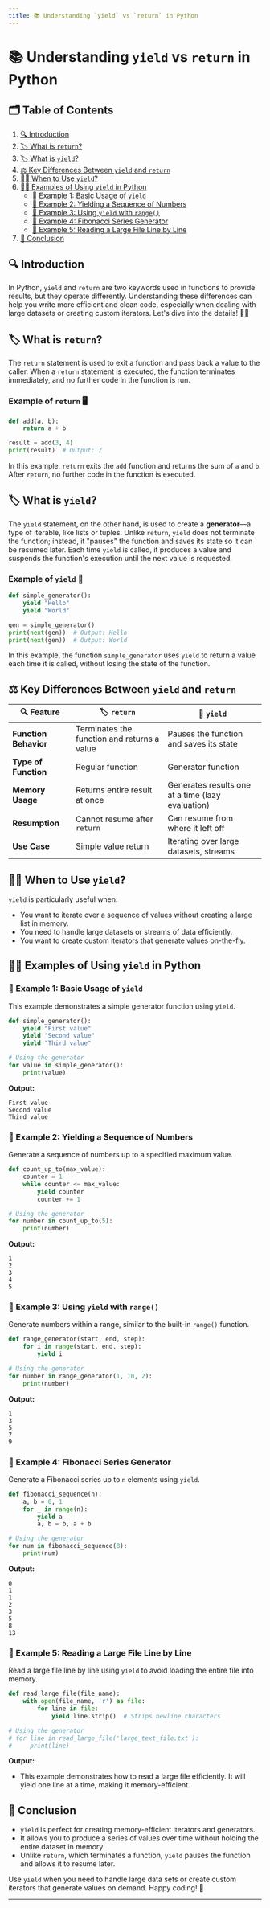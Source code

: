 ```yaml
---
title: 📚 Understanding `yield` vs `return` in Python
---
```


# 📚 Understanding `yield` vs `return` in Python

## 🗂️ Table of Contents

1. [🔍 Introduction](#-introduction)
2. [🏷️ What is `return`?](#-what-is-return)
3. [🏷️ What is `yield`?](#-what-is-yield)
4. [⚖️ Key Differences Between `yield` and `return`](#-key-differences-between-yield-and-return)
5. [🕵️‍♂️ When to Use `yield`?](#-when-to-use-yield)
6. [🧑‍💻 Examples of Using `yield` in Python](#-examples-of-using-yield-in-python)
   - [🔹 Example 1: Basic Usage of `yield`](#-example-1-basic-usage-of-yield)
   - [🔹 Example 2: Yielding a Sequence of Numbers](#-example-2-yielding-a-sequence-of-numbers)
   - [🔹 Example 3: Using `yield` with `range()`](#-example-3-using-yield-with-range)
   - [🔹 Example 4: Fibonacci Series Generator](#-example-4-fibonacci-series-generator)
   - [🔹 Example 5: Reading a Large File Line by Line](#-example-5-reading-a-large-file-line-by-line)
7. [📝 Conclusion](#-conclusion)

## 🔍 Introduction

In Python, `yield` and `return` are two keywords used in functions to provide results, but they operate differently. Understanding these differences can help you write more efficient and clean code, especially when dealing with large datasets or creating custom iterators. Let's dive into the details! 🏊‍♂️

## 🏷️ What is `return`?

The `return` statement is used to exit a function and pass back a value to the caller. When a `return` statement is executed, the function terminates immediately, and no further code in the function is run.

### Example of `return` 🖥️

```python
def add(a, b):
    return a + b

result = add(3, 4)
print(result)  # Output: 7
```

In this example, `return` exits the `add` function and returns the sum of `a` and `b`. After `return`, no further code in the function is executed.

## 🏷️ What is `yield`?

The `yield` statement, on the other hand, is used to create a **generator**—a type of iterable, like lists or tuples. Unlike `return`, `yield` does not terminate the function; instead, it "pauses" the function and saves its state so it can be resumed later. Each time `yield` is called, it produces a value and suspends the function's execution until the next value is requested.

### Example of `yield` 🔄

```python
def simple_generator():
    yield "Hello"
    yield "World"

gen = simple_generator()
print(next(gen))  # Output: Hello
print(next(gen))  # Output: World
```

In this example, the function `simple_generator` uses `yield` to return a value each time it is called, without losing the state of the function.

## ⚖️ Key Differences Between `yield` and `return`

| 🔍 **Feature**        | 🏷️ **`return`**                             | 🔄 **`yield`**                                    |
| --------------------- | ------------------------------------------- | ------------------------------------------------- |
| **Function Behavior** | Terminates the function and returns a value | Pauses the function and saves its state           |
| **Type of Function**  | Regular function                            | Generator function                                |
| **Memory Usage**      | Returns entire result at once               | Generates results one at a time (lazy evaluation) |
| **Resumption**        | Cannot resume after `return`                | Can resume from where it left off                 |
| **Use Case**          | Simple value return                         | Iterating over large datasets, streams            |

## 🕵️‍♂️ When to Use `yield`?

`yield` is particularly useful when:

- You want to iterate over a sequence of values without creating a large list in memory.
- You need to handle large datasets or streams of data efficiently.
- You want to create custom iterators that generate values on-the-fly.

## 🧑‍💻 Examples of Using `yield` in Python

### 🔹 Example 1: Basic Usage of `yield`

This example demonstrates a simple generator function using `yield`.

```python
def simple_generator():
    yield "First value"
    yield "Second value"
    yield "Third value"

# Using the generator
for value in simple_generator():
    print(value)
```

**Output:**

```
First value
Second value
Third value
```

### 🔹 Example 2: Yielding a Sequence of Numbers

Generate a sequence of numbers up to a specified maximum value.

```python
def count_up_to(max_value):
    counter = 1
    while counter <= max_value:
        yield counter
        counter += 1

# Using the generator
for number in count_up_to(5):
    print(number)
```

**Output:**

```
1
2
3
4
5
```

### 🔹 Example 3: Using `yield` with `range()`

Generate numbers within a range, similar to the built-in `range()` function.

```python
def range_generator(start, end, step):
    for i in range(start, end, step):
        yield i

# Using the generator
for number in range_generator(1, 10, 2):
    print(number)
```

**Output:**

```
1
3
5
7
9
```

### 🔹 Example 4: Fibonacci Series Generator

Generate a Fibonacci series up to `n` elements using `yield`.

```python
def fibonacci_sequence(n):
    a, b = 0, 1
    for _ in range(n):
        yield a
        a, b = b, a + b

# Using the generator
for num in fibonacci_sequence(8):
    print(num)
```

**Output:**

```
0
1
1
2
3
5
8
13
```

### 🔹 Example 5: Reading a Large File Line by Line

Read a large file line by line using `yield` to avoid loading the entire file into memory.

```python
def read_large_file(file_name):
    with open(file_name, 'r') as file:
        for line in file:
            yield line.strip()  # Strips newline characters

# Using the generator
# for line in read_large_file('large_text_file.txt'):
#     print(line)
```

**Output:**

- This example demonstrates how to read a large file efficiently. It will yield one line at a time, making it memory-efficient.

## 📝 Conclusion

- `yield` is perfect for creating memory-efficient iterators and generators.
- It allows you to produce a series of values over time without holding the entire dataset in memory.
- Unlike `return`, which terminates a function, `yield` pauses the function and allows it to resume later.

Use `yield` when you need to handle large data sets or create custom iterators that generate values on demand. Happy coding! 🐍

---
